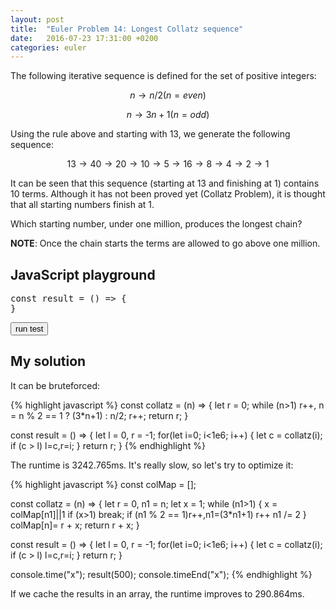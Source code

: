 ```yaml
---
layout: post
title:  "Euler Problem 14: Longest Collatz sequence"
date:   2016-07-23 17:31:00 +0200
categories: euler
---
```

The following iterative sequence is defined for the set of positive integers:

$$n → n/2 (n=even)$$

$$n → 3n + 1 (n=odd)$$

Using the rule above and starting with 13, we generate the following sequence:

$$13 → 40 → 20 → 10 → 5 → 16 → 8 → 4 → 2 → 1$$

It can be seen that this sequence (starting at 13 and finishing at 1) contains 10 terms. Although it has not been proved yet (Collatz Problem), it is thought that all starting numbers finish at 1.

Which starting number, under one million, produces the longest chain?

**NOTE**: Once the chain starts the terms are allowed to go above one million.


## JavaScript playground
<pre class="edit">
const result = () => {
}
</pre>
<button class="test" id="buttonTest0"> run test </button>
<script type="text/html" class="test" id="test0">
(result() == 837799)
</script>

## My solution

<div class="spoiler">

<p>It can be bruteforced:</p>

{% highlight javascript %}
const collatz = (n) => {
    let r = 0;
    while (n>1) r++, n = n % 2 == 1 ? (3*n+1) : n/2;
    r++;
    return r;
}

const result = () => {
    let l = 0, r = -1;
    for(let i=0; i<1e6; i++) {
        let c = collatz(i);
        if (c > l) l=c,r=i;
    }
    return r;
}
{% endhighlight %}

<p>The runtime is 3242.765ms. It's really slow, so let's try to optimize it:</p>

{% highlight javascript %}
const colMap = []; 

const collatz = (n) => {
    let r = 0, n1 = n;
    let x = 1;
    while (n1>1) {
        x = colMap[n1]||1
        if (x>1) break;
        if (n1 % 2 == 1)r++,n1=(3*n1+1)
        r++
        n1 /= 2
    }
    colMap[n]= r + x;
    return r + x;
}

const result = () => {
    let l = 0, r = -1;
    for(let i=0; i<1e6; i++) {
        let c = collatz(i);
        if (c > l) l=c,r=i;
    }
    return r;
}

console.time("x"); result(500); console.timeEnd("x");
{% endhighlight %}

<p>If we cache the results in an array, the runtime improves to 290.864ms.</p>
</div>